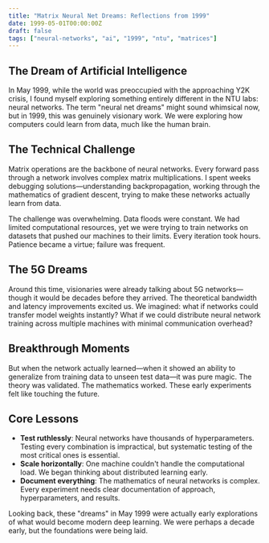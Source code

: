 ```yaml
---
title: "Matrix Neural Net Dreams: Reflections from 1999"
date: 1999-05-01T00:00:00Z
draft: false
tags: ["neural-networks", "ai", "1999", "ntu", "matrices"]
---
```


## The Dream of Artificial Intelligence

In May 1999, while the world was preoccupied with the approaching Y2K crisis, I found myself exploring something entirely different in the NTU labs: neural networks. The term "neural net dreams" might sound whimsical now, but in 1999, this was genuinely visionary work. We were exploring how computers could learn from data, much like the human brain.

## The Technical Challenge

Matrix operations are the backbone of neural networks. Every forward pass through a network involves complex matrix multiplications. I spent weeks debugging solutions—understanding backpropagation, working through the mathematics of gradient descent, trying to make these networks actually learn from data.

The challenge was overwhelming. Data floods were constant. We had limited computational resources, yet we were trying to train networks on datasets that pushed our machines to their limits. Every iteration took hours. Patience became a virtue; failure was frequent.

## The 5G Dreams

Around this time, visionaries were already talking about 5G networks—though it would be decades before they arrived. The theoretical bandwidth and latency improvements excited us. We imagined: what if networks could transfer model weights instantly? What if we could distribute neural network training across multiple machines with minimal communication overhead?

## Breakthrough Moments

But when the network actually learned—when it showed an ability to generalize from training data to unseen test data—it was pure magic. The theory was validated. The mathematics worked. These early experiments felt like touching the future.

## Core Lessons

- **Test ruthlessly**: Neural networks have thousands of hyperparameters. Testing every combination is impractical, but systematic testing of the most critical ones is essential.
- **Scale horizontally**: One machine couldn't handle the computational load. We began thinking about distributed learning early.
- **Document everything**: The mathematics of neural networks is complex. Every experiment needs clear documentation of approach, hyperparameters, and results.

Looking back, these "dreams" in May 1999 were actually early explorations of what would become modern deep learning. We were perhaps a decade early, but the foundations were being laid.
